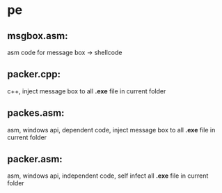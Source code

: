# pe

## msgbox.asm:
  asm code for message box -> shellcode

## packer.cpp:
  c++, inject message box to all **.exe** file in current folder

## packes.asm:
  asm, windows api, dependent code, inject message box to all **.exe** file in current folder
  
## packer.asm:
  asm, windows api, independent code, self infect all **.exe** file in current folder
